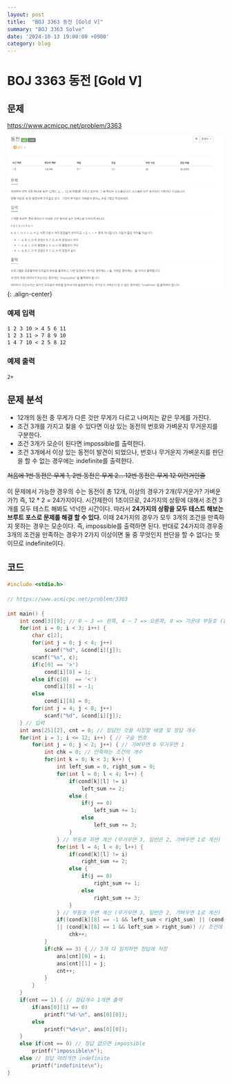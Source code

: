 ```yaml
---
layout: post
title:  "BOJ 3363 동전 [Gold V]"
summary: "BOJ 3363 Solve"
date: '2024-10-13 19:00:00 +0900'
category: blog
---
```


<h1>BOJ 3363 동전 [Gold V]</h1>
<h2>문제</h2>
<a href="https://www.acmicpc.net/problem/3363">https://www.acmicpc.net/problem/3363</a>
<br/>

![img 2024-10-13 182929](https://github.com/hikari0102/hikari0102.github.io/blob/master/assets/images/img%202024-10-13%20182929.png?raw=true){: .align-center} <br/>

<h3>예제 입력</h3>

~~~Text
1 2 3 10 > 4 5 6 11
1 2 3 11 > 7 8 9 10
1 4 7 10 < 2 5 8 12
~~~

<h3>예제 출력</h3>

~~~Text
2+
~~~

<h2>문제 분석</h2>

<div class="notice"  markdown="1">
<ul>
<li>12개의 동전 중 무게가 다른 것만 무게가 다르고 나머지는 같은 무게를 가진다.</li>
<li>조건 3개를 가지고 찾을 수 있다면 이상 있는 동전의 번호와 가벼운지 무거운지를 구분한다.</li>
<li>조건 3개가 모순이 된다면 impossible를 출력한다.</li>
<li>조건 3개에서 이상 있는 동전이 발견이 되었으나, 번호나 무거운지 가벼운지를 판단을 할 수 없는 경우에는 indefinite를 출력한다.</li>
</ul>
</div>
<s>처음에 1번 동전은 무게 1, 2번 동전은 무게 2... 12번 동전은 무게 12 이런거인줄</s>  
<br/>
<br/>
이 문제에서 가능한 경우의 수는 동전이 총 12개, 이상의 경우가 2개(무거운가? 가벼운가?) 즉, 12 * 2 = 24가지이다. 시간제한이 1초이므로, 24가지의 상황에 대해서 조건 3개를 모두 테스트 해봐도 넉넉한 시간이다. 따라서 <b>24가지의 상황을 모두 테스트 해보는 브루트 포스로 문제를 해결 할 수 있다.</b> 이때 24가지의 경우가 모두 3개의 조건을 만족하지 못하는 경우는 모순이다. 즉, impossible를 출력하면 된다. 반대로 24가지의 경우중 3개의 조건을 만족하는 경우가 2가지 이상이면 둘 중 무엇인지 판단을 할 수 없다는 뜻이므로 indefinite이다.

<h2>코드</h2>

~~~c++
#include <stdio.h>

// https://www.acmicpc.net/problem/3363

int main() {
    int cond[3][9]; // 0 ~ 3 => 왼쪽, 4 ~ 7 => 오른쪽, 8 => 가운데 부등호 (1 : >, 0 : =, -1 : <)
    for(int i = 0; i < 3; i++) {
        char c[2];
        for(int j = 0; j < 4; j++)
            scanf("%d", &cond[i][j]);
        scanf("%s", c);
        if(c[0] == '>')
            cond[i][8] = 1;
        else if(c[0]  == '<')
            cond[i][8] = -1;
        else
            cond[i][8] = 0;
        for(int j = 4; j < 8; j++)
            scanf("%d", &cond[i][j]);
    } // 입력
    int ans[25][2], cnt = 0; // 정답인 것들 저장할 배열 및 정답 개수
    for(int i = 1; i <= 12; i++) { // 구슬 번호
        for(int j = 0; j < 2; j++) { // 가벼우면 0 무거우면 1
            int chk = 0; // 만족하는 조건의 개수
            for(int k = 0; k < 3; k++) {
                int left_sum = 0, right_sum = 0;
                for(int l = 0; l < 4; l++) {
                    if(cond[k][l] != i)
                        left_sum += 2;
                    else {
                        if(j == 0)
                            left_sum += 1;
                        else
                            left_sum += 3;
                    }
                } // 부등호 좌변 계산 (무거우면 3, 일반은 2, 가벼우면 1로 계산)
                for(int l = 4; l < 8; l++) {
                    if(cond[k][l] != i)
                        right_sum += 2;
                    else {
                        if(j == 0)
                            right_sum += 1;
                        else
                            right_sum += 3;
                    }
                } // 부등호 우변 계산 (무거우면 3, 일반은 2, 가벼우면 1로 계산)
                if((cond[k][8] == -1 && left_sum < right_sum) || (cond[k][8] == 0 && left_sum == right_sum) 
                || (cond[k][8] == 1 && left_sum > right_sum)) // 조건에 맞는지 체크
                    chk++;
            }
            if(chk == 3) { // 3개 다 일치하면 정답에 저장
                ans[cnt][0] = i;
                ans[cnt][1] = j;
                cnt++;
            }
        }
    }
    if(cnt == 1) { // 정답개수 1개면 출력
        if(ans[0][1] == 0)
            printf("%d-\n", ans[0][0]);
        else
            printf("%d+\n", ans[0][0]);
    }
    else if(cnt == 0) // 정답 없으면 impossible
        printf("impossible\n");
    else // 정답 여러개면 indefinite
        printf("indefinite\n");
}
~~~

